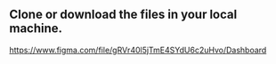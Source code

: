 
## Clone or download the files in your local machine.

https://www.figma.com/file/gRVr40l5jTmE4SYdU6c2uHvo/Dashboard
